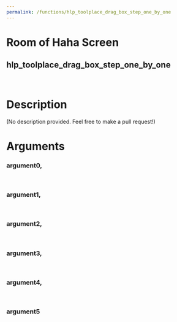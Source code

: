 ```yaml
---
permalink: /functions/hlp_toolplace_drag_box_step_one_by_one
---
```

# Room of Haha Screen  
## hlp_toolplace_drag_box_step_one_by_one  
&nbsp;  
# Description  
(No description provided. Feel free to make a pull request!) 
&nbsp;  
# Arguments
### argument0, 

&nbsp;  
### argument1, 

&nbsp;  
### argument2, 

&nbsp;  
### argument3, 

&nbsp;  
### argument4, 

&nbsp;  
### argument5

&nbsp;  


